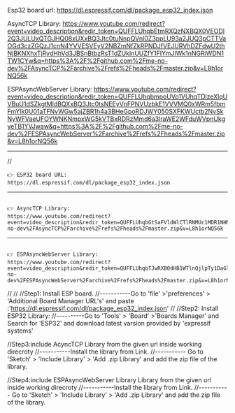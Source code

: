 Esp32 board url:
https://dl.espressif.com/dl/package_esp32_index.json

AsyncTCP Library:
https://www.youtube.com/redirect?event=video_description&redir_token=QUFFLUhqbEtmRXQzNXBQX0VEODl2Q3JULUxQTGJHQ08xUXxBQ3Jtc0tuNnpQVnl0Z3ppLU93a2JUQ3pCTTVaOGd3czZGQzJ1cnN4YVVESVEyV2NBZmNfZkRPNDJfVEJURVhDZFdwU2thNjBKNXhxTjRydHhVd3JBSnBtbzRsT1dZUklnUUZfY1FIYmJIWk1nNGRiWDN1TW1CYw&q=https%3A%2F%2Fgithub.com%2Fme-no-dev%2FAsyncTCP%2Farchive%2Frefs%2Fheads%2Fmaster.zip&v=L8h1orNQ56k

ESPAsyncWebServer Library:
https://www.youtube.com/redirect?event=video_description&redir_token=QUFFLUhqbmpoUVo1VUhqTDlzeXlqUVBuU1dSZkgtMldBQXxBQ3Jtc0tsNEEyVnFPNVUzbkE1VVVMQ0xWRm5fbmFmYlk0U01aTFNvWGw5ajZBR1h4a3BHeGpoRDJWY050SXFKWUctb2NvSkNyWFVaeUFOYWNKNmpxWG5kVTBxRDRzMmd6a3lraWE2WFduWVpnUkgyeTB1YVJwaw&q=https%3A%2F%2Fgithub.com%2Fme-no-dev%2FESPAsyncWebServer%2Farchive%2Frefs%2Fheads%2Fmaster.zip&v=L8h1orNQ56k

-----------------------------------------------------------------------------------------------------------------------------------------------------------------------------------------------------------------------------------------------------------------------------------------------------------------------------------------------------------------------------------------------------------------------------------------------------------------

//
```
👉 ESP32 board URL:
https://dl.espressif.com/dl/package_esp32_index.json
```
---
```

👉 AsyncTCP Library:
https://www.youtube.com/redirect?event=video_description&redir_token=QUFFLUhqbGtSaFVldWlCTlRNMUc1MDR1NHNSQVdhRnQ2UXxBQ3Jtc0ttVWVRV2RGYkpoVjE1WTdfSjBjMVpEVC1ENE1IVmxKSFV3QkxnR0VJMWZVeFlVOGptbEZ0QmhwRHdnQVd2Vlk1YTlUYWhPM2N3ZkNBU1NGY181UXFuTlJvQmJ5TW5acTJkUDhLbmhKRWRvNDhaSWlqUQ&q=https%3A%2F%2Fgithub.com%2Fme-no-dev%2FAsyncTCP%2Farchive%2Frefs%2Fheads%2Fmaster.zip&v=L8h1orNQ56k
```
---

```

👉 ESPAsyncWebServer Library:
https://www.youtube.com/redirect?event=video_description&redir_token=QUFFLUhqbTJwRXB0dHB1WTlnQjlpTy1DaGljN2NLLVVmQXxBQ3Jtc0tuUDN5WDUxSFN1VDdRS0ItWnhZQ1RHN3N5bkJKeWUtQ2pjYkMwQTlUT19BdlY2STRwbnBmQUpoVFVQUkpVX1psTl9tNWdjSDFxZkxISHI0UzQtN3ViRDdaS1ZwQW1mVEh3cVJxOTBVc2pFZ0VBUVJwQQ&q=https%3A%2F%2Fgithub.com%2Fme-no-dev%2FESPAsyncWebServer%2Farchive%2Frefs%2Fheads%2Fmaster.zip&v=L8h1orNQ56k

```

//
//
//Step1: Install ESP board.
//-----------Go to 'file' >'preferences' > 'Additional Board Manager URL's' and paste :'https://dl.espressif.com/dl/package_esp32_index.json'
//
//Step2: Install ESP32 Library:
//----------Go to 'Tools' > 'Board' >'Boards Manager' and Search for 'ESP32' and download latest varsion provided by 'expressif systems'

//Step3:include AcyncTCP Library from the given url inside working direcroty
//-----------Install the library from Link.
//----------- Go to 'Sketch' > 'Include Library' > 'Add .zip Library' and add the zip file of the library.


//Step4:include ESPAsyncWebServer Library Library from the given url inside working direcroty
//-----------Install the library from Link.
//----------- Go to 'Sketch' > 'Include Library' > 'Add .zip Library' and add the zip file of the library.
